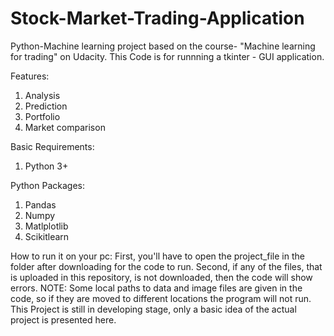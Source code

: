 # Stock-Market-Trading-Application

Python-Machine learning project based on the course- "Machine learning for trading" on Udacity. 
This Code is for runnning a tkinter - GUI application.

Features: 
1) Analysis
2) Prediction
3) Portfolio
4) Market comparison


Basic Requirements:
1) Python 3+

Python Packages:
1) Pandas
2) Numpy
3) Matlplotlib
4) Scikitlearn

How to run it on your pc:
First, you'll have to open the project_file in the folder after downloading for the code to run.
Second, if any of the files, that is uploaded in this repository, is not downloaded, then the code will show errors.
NOTE: Some local paths to data and image files are given in the code, so if they are moved to different locations the program will not run.
This Project is still in developing stage, only a basic idea of the actual project is presented here. 
